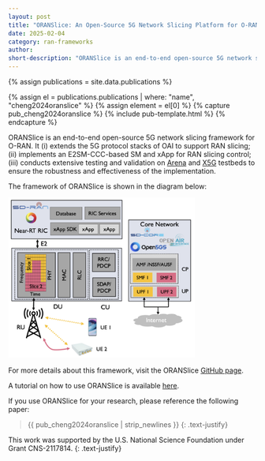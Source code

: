 ```yaml
---
layout: post
title: "ORANSlice: An Open-Source 5G Network Slicing Platform for O-RAN"
date: 2025-02-04
category: ran-frameworks
author:
short-description: "ORANSlice is an end-to-end open-source 5G network slicing framework for O-RAN based on OAI"
---
```


{% assign publications = site.data.publications %}

{% assign el = publications.publications | where: "name", "cheng2024oranslice" %}
{% assign element = el[0] %}
{% capture pub_cheng2024oranslice %}
{% include pub-template.html %}
{% endcapture %}

ORANSlice is an end-to-end open-source 5G network slicing framework for O-RAN. 
It (i) extends the 5G protocol stacks of OAI to support RAN slicing; (ii) implements an E2SM-CCC-based SM and xApp for RAN slicing control; (iii) conducts extensive testing and validation on <a href="https://openrangym.com/experimental-platforms/arena" target="_blank">Arena</a> and <a href="https://x5g.org/" target="_blank">X5G</a> testbeds to ensure the robustness and effectiveness of the implementation.

The framework of ORANSlice is shown in the diagram below:

<img src="/assets/post-assets/oranslice_framework.png" class="post-image" alt="ORANSlice Framework" width="75%">

For more details about this framework, visit the ORANSlice <a href="https://github.com/wineslab/ORANSlice" target="_blank">GitHub page</a>.

A tutorial on how to use ORANSlice is available [here](/tutorials/oranslice-tutorial).

If you use ORANSlice for your research, please reference the following paper:

> {{ pub_cheng2024oranslice | strip_newlines }}
> {: .text-justify}

This work was supported by the U.S. National Science Foundation under Grant CNS-2117814.
{: .text-justify}
